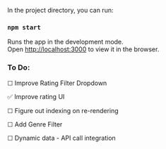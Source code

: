 In the project directory, you can run:

### `npm start`

Runs the app in the development mode.\
Open [http://localhost:3000](http://localhost:3000) to view it in the browser.

### To Do:
&#9744; Improve Rating Filter Dropdown

:white_check_mark: Improve rating UI

&#9744; Figure out indexing on re-rendering

&#9744; Add Genre Filter

&#9744; Dynamic data - API call integration 